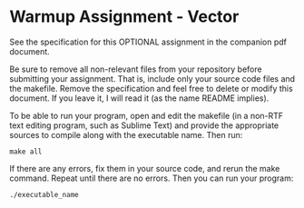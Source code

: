 # Warmup Assignment - Vector
See the specification for this OPTIONAL assignment in the companion pdf document.


Be sure to remove all non-relevant files from your repository before submitting your assignment. That is, include only your source code files and the makefile. Remove the specification and feel free to delete or modify this document. If you leave it, I will read it (as the name README implies).


To be able to run your program, open and edit the makefile (in a non-RTF text editing program, such as Sublime Text) and provide the appropriate sources to compile along with the executable name. Then run:

``` make all ```

If there are any errors, fix them in your source code, and rerun the make command. Repeat until there are no errors. Then you can run your program:

``` ./executable_name ```
